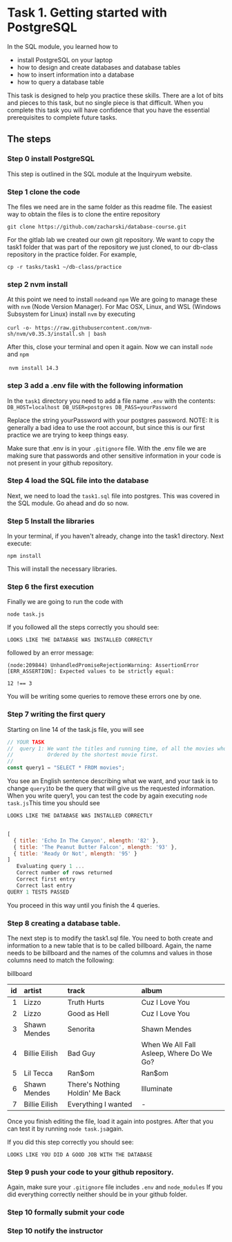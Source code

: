 # Task 1. Getting started with PostgreSQL



In the SQL module, you learned how to 



* install PostgreSQL on your laptop
* how to design and create databases and database tables
* how to insert information into a database
* how to query a database table



This task is designed to help you practice these skills. There are a lot of bits and pieces to this task, but no single piece is that difficult. When you complete this task you will have confidence that you have the essential prerequisites to complete future tasks.



## The steps

### Step 0 install PostgreSQL

This step is outlined in the SQL module at the Inquiryum website. 

### Step 1 clone the code

The files we need are in the same folder as this readme file.  The easiest way to obtain the files is to clone the entire repository

`git clone https://github.com/zacharski/database-course.git`

For the gitlab lab we created our own git repository. We want to copy the task1 folder that was part of the repository we just cloned, to our db-class repository in the practice folder.  For example,

`cp -r tasks/task1 ~/db-class/practice`

### step 2 nvm install

At this point we need to install `node`and `npm`  We are going to manage these with `nvm` (Node Version Manager). For Mac OSX, Linux, and WSL (Windows Subsystem for Linux) install `nvm` by executing 

​	`curl -o- https://raw.githubusercontent.com/nvm-sh/nvm/v0.35.3/install.sh | bash`

After this, close your terminal and open it again. Now we can install `node` and `npm`

​	`nvm install 14.3`



### step 3 add a .env file with the following information

In the `task1` directory you need to add a file name `.env` with the contents:
`
DB_HOST=localhost
DB_USER=postgres
DB_PASS=yourPassword
`

Replace the string yourPassword with your postgres password. NOTE: It is generally a bad idea to use the root account, but since this is our first practice we are trying to keep things easy. 

Make sure that .env is in your `.gitignore` file.  With the .env file we are making sure that passwords and other sensitive information in your code is not present in your github repository.




### Step 4 load the SQL file into the database

Next, we need to load the `task1.sql` file into postgres. This was covered in the SQL module. Go ahead and do so now.

### Step 5 Install the libraries

In your terminal, if you haven't already, change into the task1 directory. Next execute:

`npm install`

This will install the necessary libraries. 



### Step 6 the first execution

Finally we are going to run the code with 



`node task.js`



If you followed all the steps correctly you should see:



`LOOKS LIKE THE DATABASE WAS INSTALLED CORRECTLY`

followed by an error message:

`(node:209844) UnhandledPromiseRejectionWarning: AssertionError [ERR_ASSERTION]: Expected values to be strictly equal:`

`12 !== 3`

You will be writing some queries to remove these errors one by one.



### Step 7 writing the first query

 Starting on line 14 of the task.js file, you will see


```javascript
// YOUR TASK
//  query 1: We want the titles and running time, of all the movies whose running time is less than 100 minutes. 
//           Ordered by the shortest movie first.
//
const query1 = "SELECT * FROM movies";
```

You see an English sentence describing what we want, and your task is to change `query1`to be the query that will give us the requested information. When you write query1, you can test the code by again executing `node task.js`This time you should see

```javascript
LOOKS LIKE THE DATABASE WAS INSTALLED CORRECTLY


[
  { title: 'Echo In The Canyon', mlength: '82' },
  { title: 'The Peanut Butter Falcon', mlength: '93' },
  { title: 'Ready Or Not', mlength: '95' }
]
   Evaluating query 1 ...
   Correct number of rows returned
   Correct first entry
   Correct last entry
QUERY 1 TESTS PASSED
```

You proceed in this way until you finish the 4 queries.



### Step 8 creating a database table.

The next step is to modify the task1.sql file. You need to both create and information to a new table that is to be called billboard.  Again, the name needs to be billboard and the names of the columns and values in those columns need to match the following:



billboard

id | artist | track | album
--: | :-- | :-- | :--
1 | Lizzo | Truth Hurts | Cuz I Love You
2 | Lizzo | Good as Hell | Cuz I Love You
3 | Shawn Mendes | Senorita | Shawn Mendes
4 | Billie Eilish | Bad Guy |  When We All Fall Asleep, Where Do We Go?
5 | Lil Tecca | Ran$om | Ran$om
6 | Shawn Mendes | There's Nothing Holdin' Me Back |  Illuminate
7 | Billie Eilish | Everything I wanted | -

Once you finish editing the file, load it again into postgres. After that you can test it by running `node task.js`again.

If you did this step correctly you should see: 

`LOOKS LIKE YOU DID A GOOD JOB WITH THE DATABASE`



### Step 9 push your code to your github repository. 

Again, make sure your `.gitignore` file includes `.env` and `node_modules` If you did everything correctly neither should be in your github folder.

### Step 10 formally submit your code





### Step 10 notify the instructor 

